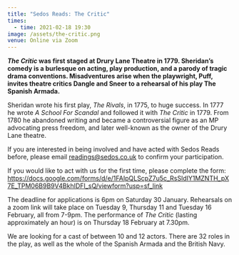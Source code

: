 ```yaml
---
title: "Sedos Reads: The Critic"
times:
  - time: 2021-02-18 19:30
image: /assets/the-critic.png
venue: Online via Zoom
---
```

***The Critic* was first staged at Drury Lane Theatre in 1779. Sheridan’s comedy is a burlesque on acting, play production, and a parody of tragic drama conventions. Misadventures arise when the playwright, Puff, invites theatre critics Dangle and Sneer to a rehearsal of his play The Spanish Armada.**

Sheridan wrote his first play, *The Rivals*, in 1775, to huge success. In 1777 he wrote *A School For Scandal* and followed it with *The Critic* in 1779. From 1780 he abandoned writing and became a controversial figure as an MP advocating press freedom, and later well-known as the owner of the Drury Lane theatre.

If you are interested in being involved and have acted with Sedos Reads before, please email [readings@sedos.co.uk](mailto:readings@sedos.co.uk) to confirm your participation. 

If you would like to act with us for the first time, please complete the form: <https://docs.google.com/forms/d/e/1FAIpQLScpZ7u5c_RsSldIY1MZNTH_pX7E_TPM06B9B9V4BkhIDFI_sQ/viewform?usp=sf_link>

The deadline for applications is 6pm on Saturday 30 January. Rehearsals on a zoom link will take place on Tuesday 9, Thursday 11 and Tuesday 16 February, all from 7-9pm. The performance of *The Critic* (lasting approximately an hour) is on Thursday 18 February at 7.30pm.

We are looking for a cast of between 10 and 12 actors. There are 32 roles in the play, as well as the whole of the Spanish Armada and the British Navy.